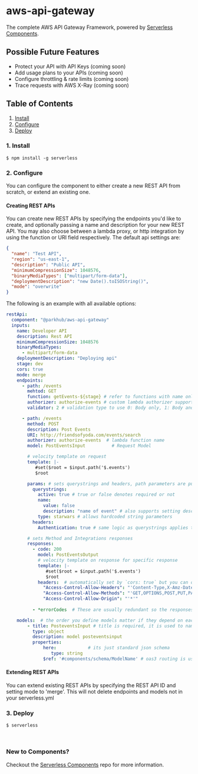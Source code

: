 # aws-api-gateway

The complete AWS API Gateway Framework, powered by [Serverless Components](https://github.com/serverless/components).

## Possible Future Features

- Protect your API with API Keys (coming soon)
- Add usage plans to your APIs (coming soon)
- Configure throttling & rate limits (coming soon)
- Trace requests with AWS X-Ray (coming soon)

## Table of Contents

1. [Install](#1-install)
2. [Configure](#3-configure)
3. [Deploy](#4-deploy)

### 1. Install

```shell
$ npm install -g serverless
```

### 2. Configure
You can configure the component to either create a new REST API from scratch, or extend an existing one.

#### Creating REST APIs
You can create new REST APIs by specifying the endpoints you'd like to create, and optionally passing a name 
and description for your new REST API. You may also choose between a lambda proxy, or http integration by 
using the function or URI field respectively. The default api settings are: 
```json
{
  "name": "Test API",
  "region": "us-east-1",
  "description": "Public API",
  "minimumCompressionSize": 1048576,
  "binaryMediaTypes": ["multipart/form-data"],
  "deploymentDescription": "new Date().toISOString()",
  "mode": "overwrite"
}
```

The following is an example with all available options:

```yml
restApi:
  component: "@parkhub/aws-api-gateway"
  inputs:
    name: Developer API
    description: Rest API
    minimumCompressionSize: 1048576
    binaryMediaTypes:
      - multipart/form-data
    deploymentDescription: "Deploying api"
    stage: dev
    cors: true
    mode: merge
    endpoints:
      - path: /events
        mehtod: GET
        function: getEvents-${stage} # refer to functions with name only
        authorizer: authorize-events # custom lambda authorizer supported
        validator: 2 # validation type to use 0: Body only, 1: Body and Params, 2: Params only

      - path: /events
        method: POST
        description: Post Events
        URI: http://friendsofyoda.com/events/search
        authorizer: authorize-events  # lambda function name
        model: PostEventsInput          # Request Model

        # velocity template on request
        template: |-
           #set($root = $input.path('$.events')
           $root

        params: # sets querystrings and headers, path parameters are pulled from the path key
          querystrings:
            active: true # true or false denotes required or not
            name: 
              value: false
              description: "name of event" # also supports setting descriptions on querystrings for documentation
            type: starwars # allows hardcoded string parameters
          headers:
            Authentication: true # same logic as querystrings applies to headers

        # sets Method and Integrations responses
        responses:
          - code: 200
            model: PostEventsOutput
            # velocity template on response for specific response
            template: |-
               #set($root = $input.path('$.events')
               $root
            headers:  # automatically set by `cors: true` but you can override
              "Access-Control-Allow-Headers": "'Content-Type,X-Amz-Date,Authorization,X-Api-Key,X-Amz-Security-Token'",
              "Access-Control-Allow-Methods": "'GET,OPTIONS,POST,PUT,PATCH,DELETE'",
              "Access-Control-Allow-Origin": "'*'"
         
          - *errorCodes  # These are usually redundant so the responses object is flattened which allows merging arrays

    models:  # the order you define models matter if they depend on eachother
        - title: PosteventsInput # title is required, it is used to name the model
          type: object
          description: model posteventsinput
          properties:
              here:            # its just standard json schema
                 type: string
              $ref: '#components/schema/ModelName' # oas3 routing is used for reference
```

#### Extending REST APIs
You can extend existing REST APIs by specifying the REST API ID and setting mode to 'merge'. This will not delete endpoints and models not in your serverless.yml

### 3. Deploy

```shell
$ serverless
```

&nbsp;

### New to Components?

Checkout the [Serverless Components](https://github.com/serverless/components) repo for more information.
